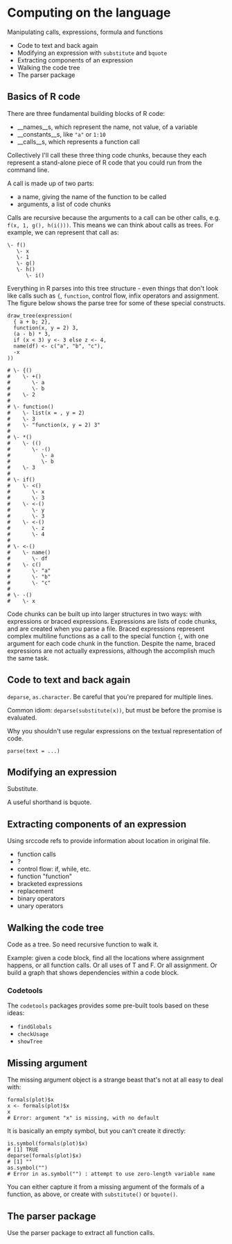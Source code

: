 # Computing on the language

Manipulating calls, expressions, formula and functions

* Code to text and back again
* Modifying an expression with `substitute` and `bquote`
* Extracting components of an expression
* Walking the code tree
* The parser package

## Basics of R code

There are three fundamental building blocks of R code:

* __names__s, which represent the name, not value, of a variable
* __constants__s, like `"a"` or `1:10`
* __calls__s, which represents a function call

Collectively I'll call these three thing code chunks, because they each represent a stand-alone piece of R code that you could run from the command line. 

A call is made up of two parts:

* a name, giving the name of the function to be called
* arguments, a list of code chunks

Calls are recursive because the arguments to a call can be other calls, e.g. `f(x, 1, g(), h(i()))`. This means we can think about calls as trees. For example, we can represent that call as:

    \- f()
       \- x
       \- 1
       \- g()
       \- h()
          \- i()

Everything in R parses into this tree structure - even things that don't look like calls such as `{`, `function`, control flow, infix operators and assignment. The figure below shows the parse tree for some of these special constructs.

    draw_tree(expression(
      { a + b; 2},
      function(x, y = 2) 3,
      (a - b) * 3,
      if (x < 3) y <- 3 else z <- 4,
      name(df) <- c("a", "b", "c"),
      -x
    ))
    
    # \- {()
    #    \- +()
    #       \- a
    #       \- b
    #    \- 2
    # 
    # \- function()
    #    \- list(x = , y = 2)
    #    \- 3
    #    \- "function(x, y = 2) 3"
    # 
    # \- *()
    #    \- (()
    #       \- -()
    #          \- a
    #          \- b
    #    \- 3
    # 
    # \- if()
    #    \- <()
    #       \- x
    #       \- 3
    #    \- <-()
    #       \- y
    #       \- 3
    #    \- <-()
    #       \- z
    #       \- 4
    # 
    # \- <-()
    #    \- name()
    #       \- df
    #    \- c()
    #       \- "a"
    #       \- "b"
    #       \- "c"
    # 
    # \- -()
    #    \- x

Code chunks can be built up into larger structures in two ways: with expressions or braced expressions. Expressions are lists of code chunks, and are created when you parse a file. Braced expressions represent complex multiline functions as a call to the special function `{`, with one argument for each code chunk in the function. Despite the name, braced expressions are not actually expressions, although the accomplish much the same task.  



## Code to text and back again

`deparse`, `as.character`.  Be careful that you're prepared for multiple lines.

Common idiom: `deparse(substitute(x))`, but must be before the promise is evaluated.

Why you shouldn't use regular expressions on the textual representation of code.

`parse(text = ...)`

## Modifying an expression

Substitute.

A useful shorthand is bquote.

## Extracting components of an expression

Using srccode refs to provide information about location in original file.

* function calls
* ?
* control flow: if, while, etc.
* function "function"
* bracketed expressions
* replacement
* binary operators
* unary operators

## Walking the code tree

Code as a tree.  So need recursive function to walk it.

Example: given a code block, find all the locations where assignment happens, or all function calls. Or all uses of T and F. Or all assignment. Or build a graph that shows dependencies within a code block.

### Codetools

The `codetools` packages provides some pre-built tools based on these ideas:

* `findGlobals`
* `checkUsage`
* `showTree`

## Missing argument

The missing argument object is a strange beast that's not at all easy to deal with:

    formals(plot)$x
    x <- formals(plot)$x
    x
    # Error: argument "x" is missing, with no default

It is basically an empty symbol, but you can't create it directly:

    is.symbol(formals(plot)$x)
    # [1] TRUE
    deparse(formals(plot)$x)
    # [1] ""
    as.symbol("")
    # Error in as.symbol("") : attempt to use zero-length variable name
    
You can either capture it from a missing argument of the formals of a function, as above, or create with `substitute()` or `bquote()`.

## The parser package

Use the parser package to extract all function calls.

<!-- We can use this idea to crudely identify R functions that may be problematic to program with: -->


